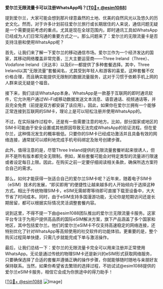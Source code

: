 **爱尔兰无限流量卡可以注册WhatsApp吗？[[TG💪+ @esim1088](https://t.me/s/esim1088)]**

提到爱尔兰，大家可能会想到那片绿意盎然的土地、优美的自然风光以及悠久的历史文化。然而，对于许多计划前往爱尔兰旅行或长期居住的人来说，通信问题无疑是一个需要提前考虑的重点。尤其是现在全球范围内，即时通讯工具如WhatsApp已经成为人们日常沟通的重要方式之一。那么问题来了：爱尔兰的无限流量卡是否支持注册和使用WhatsApp呢？

首先，让我们来了解一下爱尔兰的移动通信市场。爱尔兰作为一个经济发达的国家，其移动网络覆盖非常完善，三大主要运营商——Three Ireland（Three）、Vodafone Ireland（沃达丰）以及Eir—都提供了多种套餐选择。其中，Three Ireland以其“无限流量”套餐闻名，尤其受到年轻人和游客的喜爱。这种套餐不仅价格合理，而且确实能提供无限制的数据流量服务，这对于习惯于依赖手机上网的人群来说无疑是个福音。

接下来，我们谈谈WhatsApp本身。WhatsApp是一款基于互联网的即时通讯软件，它允许用户通过Wi-Fi或移动数据发送文本消息、语音通话、视频通话等，并且完全免费（前提是双方都安装了该应用）。因此，如果你在爱尔兰拥有一个能够正常连接到互联网的SIM卡，理论上是可以轻松注册并使用WhatsApp的。

不过，在实际操作过程中，还是有一些需要注意的地方。比如，部分国家或地区的SIM卡可能由于安全设置或其他原因导致无法完成WhatsApp的验证流程。但在爱尔兰，这种情况发生的概率极低。只要你的SIM卡已经成功激活并且具备有效的网络连接，通常就可以顺利地完成手机号码绑定及账号创建步骤。

此外，值得注意的是，尽管Three Ireland提供的无限流量套餐听起来很诱人，但并不是所有版本都完全无限制。例如，某些套餐可能会对特定类型的流量进行限速或者设定每日上限。因此，在购买之前一定要仔细阅读相关条款，确保所选方案符合自己的需求。

那么，如何才能获得一张适合自己的爱尔兰SIM卡呢？近年来，随着电子SIM卡（eSIM）技术的发展，“即买即用”的便捷性让越来越多的人开始倾向于选择这种方式。相比于传统物理SIM卡，eSIM无需邮寄等待即可直接下载至设备中，大大节省了时间成本。同时，由于eSIM支持多国漫游功能，无论你是短期访问还是长期居留，都可以根据实际情况灵活调整套餐内容。

说到这里，不得不提一下由@esim1088团队推出的爱尔兰无限流量卡服务。这家平台专注于为用户提供高品质的国际eSIM解决方案，旗下产品涵盖了多个国家和地区，其中包括爱尔兰。他们的爱尔兰eSIM卡不仅支持高速稳定的网络连接，还特别优化了针对WhatsApp等高频使用的社交软件的功能体验。更重要的是，整个购买过程简单快捷，只需几步就能完成下单与激活操作。

最后，让我们总结一下：爱尔兰的无限流量卡完全可以用来注册并正常使用WhatsApp。无论是通过传统的物理SIM卡还是新兴的eSIM形式获取网络服务，只要确保选择了合适的套餐并遵循正确的操作步骤，你就能够随时随地与亲朋好友保持联系。当然，如果你希望省去繁琐的选择过程，不妨试试@esim1088提供的爱尔兰eSIM卡服务，相信它会成为你旅途中的得力助手！

[[TG💪+ @esim1088](https://t.me/s/esim1088) ![Image](https://i.postimg.cc/4NQfJmqS/Snipaste-2025-05-13-00-14-12.png)]